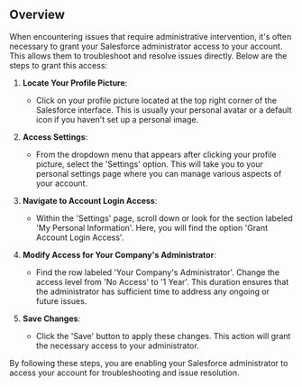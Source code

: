 ## Overview

When encountering issues that require administrative intervention, it's often necessary to grant your Salesforce administrator access to your account. This allows them to troubleshoot and resolve issues directly. Below are the steps to grant this access:

1. **Locate Your Profile Picture**: 
   - Click on your profile picture located at the top right corner of the Salesforce interface. This is usually your personal avatar or a default icon if you haven't set up a personal image.

2. **Access Settings**: 
   - From the dropdown menu that appears after clicking your profile picture, select the 'Settings' option. This will take you to your personal settings page where you can manage various aspects of your account.

3. **Navigate to Account Login Access**: 
   - Within the 'Settings' page, scroll down or look for the section labeled 'My Personal Information'. Here, you will find the option 'Grant Account Login Access'.

4. **Modify Access for Your Company's Administrator**: 
   - Find the row labeled 'Your Company's Administrator'. Change the access level from 'No Access' to '1 Year'. This duration ensures that the administrator has sufficient time to address any ongoing or future issues.

5. **Save Changes**: 
   - Click the 'Save' button to apply these changes. This action will grant the necessary access to your administrator.

By following these steps, you are enabling your Salesforce administrator to access your account for troubleshooting and issue resolution.
